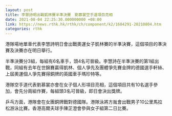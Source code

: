 ```yaml
---
layout: post
title: 李慧詩明出戰凱林賽半準決賽　劉慕裳空手道項目亮相
date: 2021-08-04 22:25:30.000000000 +08:00
link: https://news.rthk.hk/rthk/ch/component/k2/1604291-20210804.htm
categories: rthk
---
```


港隊場地單車代表李慧詩明日會出戰奧運女子凱林賽的半準決賽，這個項目的準決賽及決賽亦在明日舉行。

半準決賽分3組，每組有6名車手，頭4名可晉級。李慧詩在半準決賽的第1組出戰，同組有去年在世錦賽贏得凱林、個人爭先及團體爭先賽金牌的德國選手軒絲、上屆奧運個人爭先賽得銅牌的英國車手瑪珍特等。

港隊空手道代表劉慕裳亦會在女子個人形項目亮相，這個項目共有10名選手參加，會先分兩組作賽，每組頭3名可晉級，即日會決出獎牌。

乒乓方面，港隊會在女團銅牌戰對德國隊。港隊泳將方胤會出戰男子10公里馬拉松游泳比賽。香港高爾夫球手陳芷澄會參與女子組第二日比賽。
